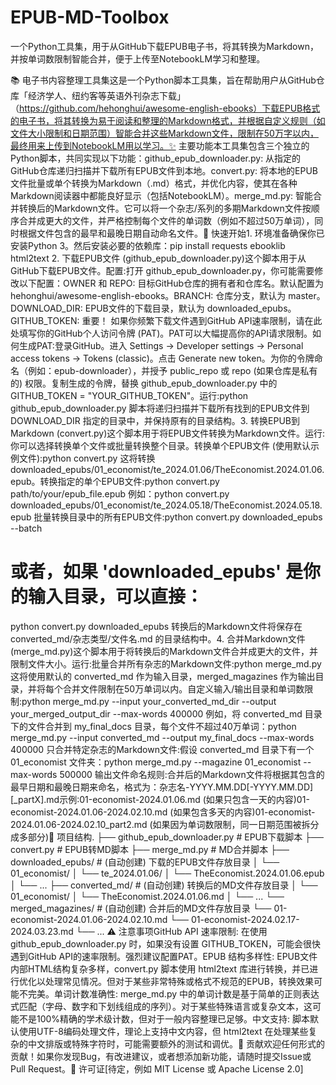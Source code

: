 # EPUB-MD-Toolbox
一个Python工具集，用于从GitHub下载EPUB电子书，将其转换为Markdown，并按单词数限制智能合并，便于上传至NotebookLM学习和整理。

📚 电子书内容整理工具集这是一个Python脚本工具集，旨在帮助用户从GitHub仓库「经济学人、纽约客等英语外刊杂志下载」（https://github.com/hehonghui/awesome-english-ebooks）下载EPUB格式的电子书，将其转换为易于阅读和整理的Markdown格式，并根据自定义规则（如文件大小限制和日期范围）智能合并这些Markdown文件，限制在50万字以内，最终用来上传到NotebookLM用以学习。✨ 主要功能本工具集包含三个独立的Python脚本，共同实现以下功能：github_epub_downloader.py: 从指定的GitHub仓库递归扫描并下载所有EPUB文件到本地。convert.py: 将本地的EPUB文件批量或单个转换为Markdown（.md）格式，并优化内容，使其在各种Markdown阅读器中都能良好显示（包括NotebookLM）。merge_md.py: 智能合并转换后的Markdown文件。它可以将一个杂志/系列的多期Markdown文件按顺序合并成更大的文件，并严格控制每个文件的单词数（例如不超过50万单词），同时根据文件包含的最早和最晚日期自动命名文件。🚀 快速开始1. 环境准备确保你已安装Python 3。然后安装必要的依赖库：pip install requests ebooklib html2text
2. 下载EPUB文件 (github_epub_downloader.py)这个脚本用于从GitHub下载EPUB文件。配置:打开 github_epub_downloader.py，你可能需要修改以下配置：OWNER 和 REPO: 目标GitHub仓库的拥有者和仓库名。默认配置为 hehonghui/awesome-english-ebooks。BRANCH: 仓库分支，默认为 master。DOWNLOAD_DIR: EPUB文件的下载目录，默认为 downloaded_epubs。GITHUB_TOKEN: 重要！ 如果你频繁下载文件遇到GitHub API速率限制，请在此处填写你的GitHub个人访问令牌 (PAT)。PAT可以大幅提高你的API请求限制。如何生成PAT:登录GitHub。进入 Settings -> Developer settings -> Personal access tokens -> Tokens (classic)。点击 Generate new token。为你的令牌命名（例如：epub-downloader），并授予 public_repo 或 repo (如果仓库是私有的) 权限。复制生成的令牌，替换 github_epub_downloader.py 中的 GITHUB_TOKEN = "YOUR_GITHUB_TOKEN"。运行:python github_epub_downloader.py
脚本将递归扫描并下载所有找到的EPUB文件到 DOWNLOAD_DIR 指定的目录中，并保持原有的目录结构。3. 转换EPUB到Markdown (convert.py)这个脚本用于将EPUB文件转换为Markdown文件。运行:你可以选择转换单个文件或批量转换整个目录。转换单个EPUB文件 (使用默认示例文件):python convert.py
这将转换 downloaded_epubs/01_economist/te_2024.01.06/TheEconomist.2024.01.06.epub。转换指定的单个EPUB文件:python convert.py path/to/your/epub_file.epub
例如：python convert.py downloaded_epubs/01_economist/te_2024.05.18/TheEconomist.2024.05.18.epub
批量转换目录中的所有EPUB文件:python convert.py downloaded_epubs --batch
# 或者，如果 'downloaded_epubs' 是你的输入目录，可以直接：
python convert.py downloaded_epubs
转换后的Markdown文件将保存在 converted_md/杂志类型/文件名.md 的目录结构中。4. 合并Markdown文件 (merge_md.py)这个脚本用于将转换后的Markdown文件合并成更大的文件，并限制文件大小。运行:批量合并所有杂志的Markdown文件:python merge_md.py
这将使用默认的 converted_md 作为输入目录，merged_magazines 作为输出目录，并将每个合并文件限制在50万单词以内。自定义输入/输出目录和单词数限制:python merge_md.py --input your_converted_md_dir --output your_merged_output_dir --max-words 400000
例如，将 converted_md 目录下的文件合并到 my_final_docs 目录，每个文件不超过40万单词：python merge_md.py --input converted_md --output my_final_docs --max-words 400000
只合并特定杂志的Markdown文件:假设 converted_md 目录下有一个 01_economist 文件夹：python merge_md.py --magazine 01_economist --max-words 500000
输出文件命名规则:合并后的Markdown文件将根据其包含的最早日期和最晚日期来命名，格式为：杂志名-YYYY.MM.DD[-YYYY.MM.DD][_partX].md示例:01-economist-2024.01.06.md (如果只包含一天的内容)01-economist-2024.01.06-2024.02.10.md (如果包含多天的内容)01-economist-2024.01.06-2024.02.10_part2.md (如果因为单词数限制，同一日期范围被拆分成多部分)📁 项目结构.
├── github_epub_downloader.py  # EPUB下载脚本
├── convert.py                 # EPUB转MD脚本
├── merge_md.py                # MD合并脚本
├── downloaded_epubs/          # (自动创建) 下载的EPUB文件存放目录
│   └── 01_economist/
│       └── te_2024.01.06/
│           └── TheEconomist.2024.01.06.epub
│       └── ...
├── converted_md/              # (自动创建) 转换后的MD文件存放目录
│   └── 01_economist/
│       └── TheEconomist.2024.01.06.md
│       └── ...
└── merged_magazines/          # (自动创建) 合并后的MD文件存放目录
    └── 01-economist-2024.01.06-2024.02.10.md
    └── 01-economist-2024.02.17-2024.03.23.md
    └── ...
⚠️ 注意事项GitHub API 速率限制: 在使用 github_epub_downloader.py 时，如果没有设置 GITHUB_TOKEN，可能会很快遇到GitHub API的速率限制。强烈建议配置PAT。EPUB 结构多样性: EPUB文件内部HTML结构复杂多样，convert.py 脚本使用 html2text 库进行转换，并已进行优化以处理常见情况。但对于某些非常特殊或格式不规范的EPUB，转换效果可能不完美。单词计数准确性: merge_md.py 中的单词计数是基于简单的正则表达式匹配（字母、数字和下划线组成的序列）。对于某些特殊语言或复杂文本，这可能不是100%精确的学术级计数，但对于一般内容整理已足够。中文支持: 脚本默认使用UTF-8编码处理文件，理论上支持中文内容，但 html2text 在处理某些复杂的中文排版或特殊字符时，可能需要额外的测试和调优。🤝 贡献欢迎任何形式的贡献！如果你发现Bug，有改进建议，或者想添加新功能，请随时提交Issue或Pull Request。📄 许可证[待定，例如 MIT License 或 Apache License 2.0]
